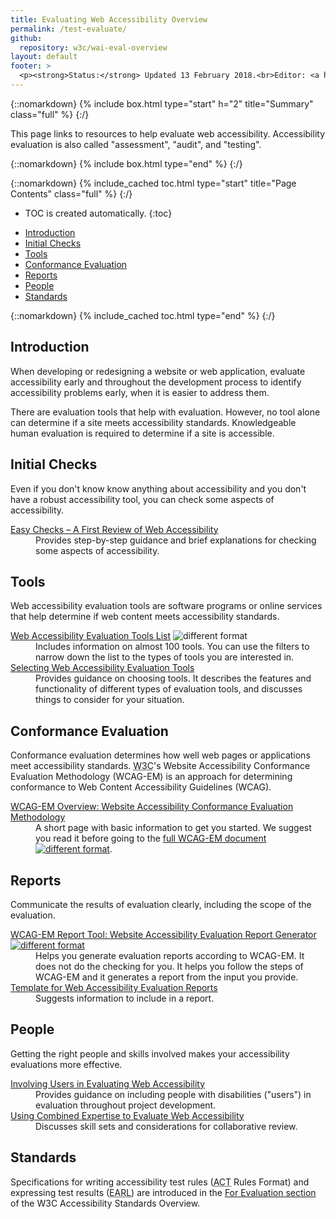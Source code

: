 ```yaml
---
title: Evaluating Web Accessibility Overview
permalink: /test-evaluate/
github: 
  repository: w3c/wai-eval-overview
layout: default
footer: >
  <p><strong>Status:</strong> Updated 13 February 2018.<br>Editor: <a href="https://www.w3.org/People/Shawn/">Shawn Lawton Henry</a>.</p>
---
```


{::nomarkdown}
{% include box.html type="start" h="2" title="Summary" class="full" %}
{:/}

This page links to resources to help evaluate web accessibility. Accessibility evaluation is also called "assessment", "audit", and "testing".

{::nomarkdown}
{% include box.html type="end" %}
{:/}


{::nomarkdown}
{% include_cached toc.html type="start" title="Page Contents" class="full" %}
{:/}

-   TOC is created automatically.
{:toc}
<ul>
<li><a href="#intro">Introduction</a></li>
<li><a href="#initial">Initial Checks</a></li>
<li><a href="#tools">Tools</a></li>
<li><a href="#conformance">Conformance Evaluation</a></li>
<li><a href="#reports">Reports</a></li>
<li><a href="#people">People</a></li>
<li><a href="#standards">Standards</a></li>
</ul>
{::nomarkdown}
{% include_cached toc.html type="end" %}
{:/}

<h2 id="intro">Introduction</h2>
<p>When developing or redesigning a website or web application, evaluate accessibility early and throughout the development process to identify accessibility problems early, when it is easier to address them.</p>
<p>There are evaluation tools that help with evaluation. However, no tool alone can determine if a site meets accessibility standards. Knowledgeable human evaluation is required to determine if a site is accessible.</p>
<h2 id="initial">Initial Checks</h2>
<p>Even if you don't know know anything about accessibility and you don't have a robust accessibility tool, you can check some aspects of accessibility.</p>
<dl>
<dt><a href="{{ "/test-evaluate/preliminary/" | relative_url }}">Easy Checks – A First Review of Web Accessibility</a></dt>
<dd>Provides step-by-step guidance and brief explanations for checking some aspects of  accessibility.</dd>
</dl>
<h2 id="tools">Tools</h2>
<p>Web accessibility evaluation tools are software programs or online services that help determine if web content meets accessibility standards.</p>
<dl>
<dt><a href="https://www.w3.org/WAI/ER/tools/">Web Accessibility Evaluation Tools List</a> <img src="https://www.w3.org/Icons/tr.png" alt="different format" /></dt>
<dd> Includes information on almost 100 tools. You can use the filters to narrow down the list to the types of tools you are interested in.</dd>
<dt><a href="https://www.w3.org/WAI/eval/selectingtools.html">Selecting Web Accessibility Evaluation Tools</a></dt>
<dd> Provides guidance on choosing   tools. It describes the features and functionality of different types of evaluation tools, and discusses things to consider for your situation.</dd>
</dl>
<h2 id="conformance">Conformance Evaluation</h2>
<p>Conformance evaluation determines how well web pages or applications meet accessibility standards. <acronym title="World Wide Web Consortium">W3C</acronym>'s Website Accessibility Conformance Evaluation Methodology (WCAG-EM) is an approach for determining conformance to Web Content Accessibility Guidelines (WCAG).</p>
<dl>
<dt><a href="https://www.w3.org/WAI/eval/conformance.html">WCAG-EM Overview: Website Accessibility Conformance Evaluation Methodology</a></dt>
<dd>A short page with basic information to get you started. We suggest you read it before going to the <a href="https://www.w3.org/TR/WCAG-EM/">full WCAG-EM document <img src="https://www.w3.org/Icons/tr.png" alt="different format" /></a>.</dd>
</dl>
<h2 id="reports">Reports</h2>
<p>Communicate the results of evaluation clearly, including the scope of the evaluation. </p>
<dl>
<dt><a href="https://www.w3.org/WAI/eval/report-tool/#/">WCAG-EM Report Tool: Website Accessibility Evaluation Report Generator <img src="https://www.w3.org/Icons/tr.png" alt="different format" /></a></dt>
<dd> Helps you generate evaluation reports according to WCAG-EM. It does not do the checking for you. It helps you follow the steps of WCAG-EM and it generates a report from the input  you provide.</dd>
<dt><a href="https://www.w3.org/WAI/eval/template">Template for Web Accessibility Evaluation Reports</a></dt>
<dd>Suggests information to include in a report.</dd>
</dl>
<h2 id="people">People</h2>
<p>Getting the right people and skills involved makes your accessibility evaluations more effective.</p>
<dl>
<dt><a href="{{ "/test-evaluate/involving-users/" | relative_url }}">Involving Users in Evaluating Web Accessibility</a></dt>
<dd>Provides guidance on including people with disabilities (&quot;users&quot;) in evaluation throughout project development.</dd>
<dt><a href="https://www.w3.org/WAI/eval/reviewteams">Using Combined Expertise to Evaluate Web Accessibility</a></dt>
<dd>Discusses skill sets and considerations for collaborative review.</dd>
</dl>
<h2 id="standards">Standards</h2>
<p>Specifications for writing accessibility test rules (<abbr title="Accessibility Conformance Testing">ACT</abbr> Rules Format) and expressing test results (<abbr title="Evaluation and Report Language">EARL</abbr>) are introduced in the <a href="https://w3c.github.io/wai-std-gl-overview/standards-guidelines/#eval">For Evaluation section</a> of the W3C Accessibility Standards Overview.</p>
